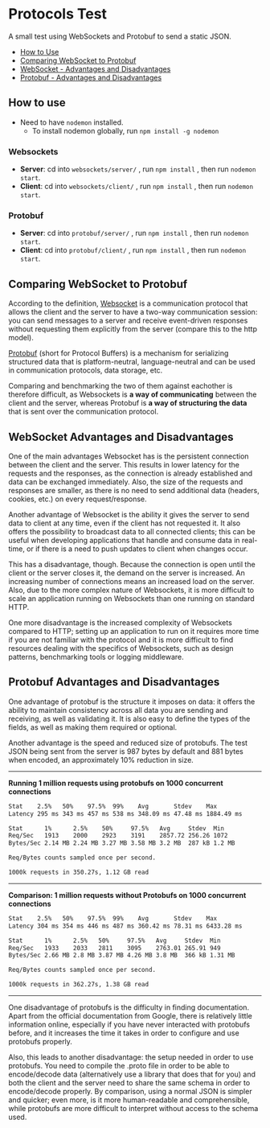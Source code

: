 # Protocols Test

A small test using WebSockets and Protobuf to send a static JSON.
* [How to Use](#how-to-use)
* [Comparing WebSocket to Protobuf](#comparing-websocket-to-protobuf)
* [WebSocket - Advantages and Disadvantages](#websocket-advantages-and-disadvantages)
* [Protobuf - Advantages and Disadvantages](#protobuf-advantages-and-disadvantages)


## How to use 
* Need to have `nodemon` installed. 
    * To install nodemon globally, run `npm install -g nodemon`
### Websockets 
* **Server**: cd into `websockets/server/` , run `npm install` , then run `nodemon start`.  
* **Client**: cd into `websockets/client/` , run `npm install` , then run `nodemon start`. 
### Protobuf 
* **Server**: cd into `protobuf/server/` , run `npm install` , then run `nodemon start`.  
* **Client**: cd into `protobuf/client/` , run `npm install` , then run `nodemon start`. 

## Comparing WebSocket to Protobuf 
According to the definition, [Websocket](https://developer.mozilla.org/en-US/docs/Web/API/WebSockets_API) is a communication protocol that allows the client and the server to have a two-way communication session: you can send messages to a server and receive event-driven responses without requesting them explicitly from the server (compare this to the http model).

[Protobuf](https://developers.google.com/protocol-buffers/docs/overview) (short for Protocol Buffers) is a mechanism for serializing structured data that is platform-neutral,  language-neutral and can be used in communication protocols, data storage, etc. 

Comparing and benchmarking the two of them against eachother is therefore difficult, as Websockets is **a way of communicating** between the client and the server, whereas Protobuf is **a way of structuring the data** that is sent over the communication protocol.

## WebSocket Advantages and Disadvantages
One of the main advantages Websocket has is the persistent connection between the client and the server. This results in lower latency for the requests and the responses, as the connection is already established and data can be exchanged immediately. Also, the size of the requests and responses are smaller, as there is no need to send additional data (headers, cookies, etc.) on every request/response.

Another advantage of Websocket is the ability it gives the server to send data to client at any time, even if the client has not requested it. It also offers the possibility to broadcast data to all connected clients; this can be useful when developing applications that handle and consume data in real-time, or if there is a need to push updates to client when changes occur. 
 
This has a disadvantage, though. Because the connection is open until the client or the server closes it, the demand on the server is increased. An increasing number of connections means an increased load on the server. Also, due to the more complex nature of Websockets, it is more difficult to scale an application running on Websockets than one running on standard HTTP. 

One more disadvantage is the increased complexity of Websockets compared to HTTP; setting up an application to run on it requires more time if you are not familiar with the protocol and it is more difficult to find resources dealing with the specifics of Websockets, such as design patterns, benchmarking tools or logging middleware.

## Protobuf Advantages and Disadvantages
One advantage of protobuf is the structure it imposes on data: it offers the ability to maintain consistency across all data you are sending and receiving, as well as validating it. It is also easy to define the types of the fields, as well as making them required or optional. 

Another advantage is the speed and reduced size of protobufs. The test JSON being sent from the server is 987 bytes by default and 881 bytes when encoded, an approximately 10% reduction in size. 

---
**Running 1 million requests using protobufs on 1000 concurrent connections**
```cmd
Stat    2.5%   50%    97.5%  99%    Avg       Stdev    Max        
Latency 295 ms 343 ms 457 ms 538 ms 348.09 ms 47.48 ms 1884.49 ms 

Stat      1%      2.5%    50%     97.5%   Avg     Stdev  Min    
Req/Sec   1913    2000    2923    3191    2857.72 256.26 1072   
Bytes/Sec 2.14 MB 2.24 MB 3.27 MB 3.58 MB 3.2 MB  287 kB 1.2 MB 

Req/Bytes counts sampled once per second.

1000k requests in 350.27s, 1.12 GB read
```
---
**Comparison: 1 million requests without Protobufs on 1000 concurrent connections**
```cmd
Stat    2.5%   50%    97.5%  99%    Avg       Stdev    Max        
Latency 304 ms 354 ms 446 ms 487 ms 360.42 ms 78.31 ms 6433.28 ms 

Stat      1%      2.5%   50%     97.5%   Avg     Stdev  Min     
Req/Sec   1933    2033   2811    3095    2763.01 265.91 949     
Bytes/Sec 2.66 MB 2.8 MB 3.87 MB 4.26 MB 3.8 MB  366 kB 1.31 MB 

Req/Bytes counts sampled once per second.

1000k requests in 362.27s, 1.38 GB read
```
---
One disadvantage of protobufs is the difficulty in finding documentation. Apart from the official documentation from Google, there is relatively little information online, especially if you have never interacted with protobufs before, and it increases the time it takes in order to configure and use protobufs properly. 

Also, this leads to another disadvantage: the setup needed in order to use protobufs. You need to compile the .proto file in order to be able to encode/decode data (alternatively use a library that does that for you) and both the client and the server need to share the same schema in order to encode/decode properly. By comparison, using a normal JSON is simpler and quicker; even more, is it more human-readable and comprehensible, while protobufs are more difficult to interpret without access to the schema used. 